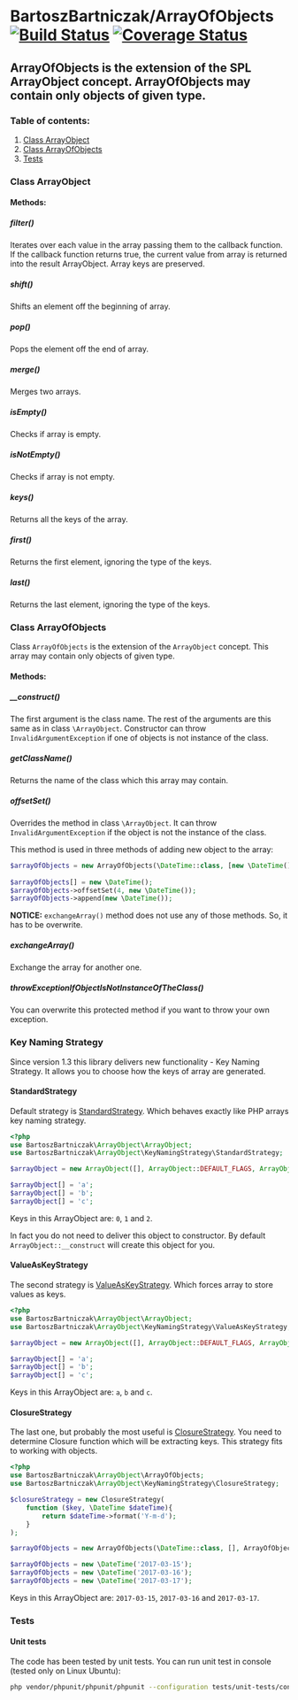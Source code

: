 BartoszBartniczak/ArrayOfObjects [![Build Status](https://travis-ci.org/BartoszBartniczak/ArrayOfObjects.svg?branch=master)](https://travis-ci.org/BartoszBartniczak/ArrayOfObjects) [![Coverage Status](https://coveralls.io/repos/github/BartoszBartniczak/ArrayOfObjects/badge.svg?branch=master)](https://coveralls.io/github/BartoszBartniczak/ArrayOfObjects?branch=master)
===========
ArrayOfObjects is the extension of the SPL ArrayObject concept. ArrayOfObjects may contain only objects of given type.
-----

### Table of contents:
1. [Class ArrayObject](#class-arrayobject)
1. [Class ArrayOfObjects](#class-arrayofobjects)
2. [Tests](#tests)

### Class ArrayObject

#### Methods:

##### filter()
Iterates over each value in the array passing them to the callback function.
If the callback function returns true, the current value from array is returned into the result ArrayObject. Array keys are preserved.

##### shift()
Shifts an element off the beginning of array.

##### pop()
Pops the element off the end of array.

##### merge()
Merges two arrays.

##### isEmpty()
Checks if array is empty.

##### isNotEmpty()
Checks if array is not empty.

##### keys()
Returns all the keys of the array.

##### first()
Returns the first element, ignoring the type of the keys.

##### last()
Returns the last element, ignoring the type of the keys.

### Class ArrayOfObjects

Class `ArrayOfObjects` is the extension of the `ArrayObject` concept. This array may contain only objects of given type.

#### Methods:

##### __construct()

The first argument is the class name. The rest of the arguments are this same as in class `\ArrayObject`.
Constructor can throw `InvalidArgumentException` if one of objects is not instance of the class.

##### getClassName()
Returns the name of the class which this array may contain.

##### offsetSet()
Overrides the method in class `\ArrayObject`. It can throw `InvalidArgumentException` if the object is not the instance of the class.

This method is used in three methods of adding new object to the array:

```php
$arrayOfObjects = new ArrayOfObjects(\DateTime::class, [new \DateTime(), new \DateTime()]);
 
$arrayOfObjects[] = new \DateTime();
$arrayOfObjects->offsetSet(4, new \DateTime());
$arrayOfObjects->append(new \DateTime());
```

__NOTICE:__ `exchangeArray()` method does not use any of those methods. So, it has to be overwrite.

##### exchangeArray()

Exchange the array for another one.

##### throwExceptionIfObjectIsNotInstanceOfTheClass()
You can overwrite this protected method if you want to throw your own exception.

### Key Naming Strategy

Since version 1.3 this library delivers new functionality - Key Naming Strategy. It allows you to choose how the keys of array are generated.

#### StandardStrategy

Default strategy is [StandardStrategy](src/ArrayObject/KeyNamingStrategy/StandardStrategy.php). Which behaves exactly like PHP arrays key naming strategy.

```php
<?php
use BartoszBartniczak\ArrayObject\ArrayObject;
use BartoszBartniczak\ArrayObject\KeyNamingStrategy\StandardStrategy;

$arrayObject = new ArrayObject([], ArrayObject::DEFAULT_FLAGS, ArrayObject::DEFAULT_ITERATOR_CLASS, new StandardStrategy());

$arrayObject[] = 'a';
$arrayObject[] = 'b';
$arrayObject[] = 'c';
```

Keys in this ArrayObject are: `0`, `1` and `2`.

In fact you do not need to deliver this object to constructor. By default `ArrayObject::__construct` will create this object for you.

#### ValueAsKeyStrategy

The second strategy is [ValueAsKeyStrategy](src/ArrayObject/KeyNamingStrategy/ValueAsKeyStrategy.php). Which forces array to store values as keys.

```php
<?php
use BartoszBartniczak\ArrayObject\ArrayObject;
use BartoszBartniczak\ArrayObject\KeyNamingStrategy\ValueAsKeyStrategy;

$arrayObject = new ArrayObject([], ArrayObject::DEFAULT_FLAGS, ArrayObject::DEFAULT_ITERATOR_CLASS, new ValueAsKeyStrategy());

$arrayObject[] = 'a';
$arrayObject[] = 'b';
$arrayObject[] = 'c';
```
Keys in this ArrayObject are: `a`, `b` and `c`.

#### ClosureStrategy

The last one, but probably the most useful is [ClosureStrategy](src/ArrayObject/KeyNamingStrategy/ClosureStrategy.php). You need to determine Closure function which will be extracting keys. This strategy fits to working with objects.

```php
<?php
use BartoszBartniczak\ArrayObject\ArrayOfObjects;
use BartoszBartniczak\ArrayObject\KeyNamingStrategy\ClosureStrategy;

$closureStrategy = new ClosureStrategy(
    function ($key, \DateTime $dateTime){
        return $dateTime->format('Y-m-d');
    }
);

$arrayOfObjects = new ArrayOfObjects(\DateTime::class, [], ArrayOfObjects::DEFAULT_FLAGS, ArrayOfObjects::DEFAULT_ITERATOR_CLASS, $closureStrategy);

$arrayOfObjects = new \DateTime('2017-03-15');
$arrayOfObjects = new \DateTime('2017-03-16');
$arrayOfObjects = new \DateTime('2017-03-17');
```

Keys in this ArrayObject are: `2017-03-15`, `2017-03-16` and `2017-03-17`.


### Tests

#### Unit tests

The code has been tested by unit tests. You can run unit test in console (tested only on Linux Ubuntu):

```bash
php vendor/phpunit/phpunit/phpunit --configuration tests/unit-tests/configuration.xml
```

